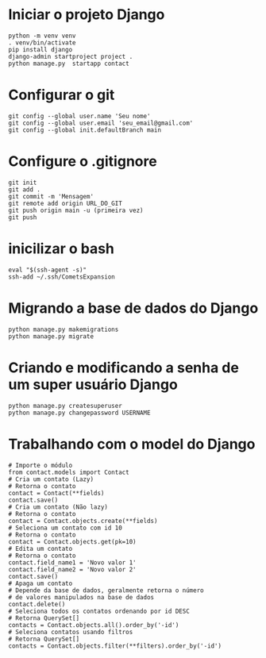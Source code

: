 # Iniciar o projeto Django

```
python -m venv venv
. venv/bin/activate
pip install django
django-admin startproject project .
python manage.py  startapp contact
```

# Configurar o git
```
git config --global user.name 'Seu nome'
git config --global user.email 'seu_email@gmail.com'
git config --global init.defaultBranch main
```

# Configure o .gitignore
```
git init
git add .
git commit -m 'Mensagem'
git remote add origin URL_DO_GIT
git push origin main -u (primeira vez)
git push
```

# inicilizar o bash
```
eval "$(ssh-agent -s)"
ssh-add ~/.ssh/CometsExpansion
```

# Migrando a base de dados do Django

```
python manage.py makemigrations
python manage.py migrate
```

# Criando e modificando a senha de um super usuário Django

```
python manage.py createsuperuser
python manage.py changepassword USERNAME
```

# Trabalhando com o model do Django

```
# Importe o módulo
from contact.models import Contact
# Cria um contato (Lazy)
# Retorna o contato
contact = Contact(**fields)
contact.save()
# Cria um contato (Não lazy)
# Retorna o contato
contact = Contact.objects.create(**fields)
# Seleciona um contato com id 10
# Retorna o contato
contact = Contact.objects.get(pk=10)
# Edita um contato
# Retorna o contato
contact.field_name1 = 'Novo valor 1'
contact.field_name2 = 'Novo valor 2'
contact.save()
# Apaga um contato
# Depende da base de dados, geralmente retorna o número
# de valores manipulados na base de dados
contact.delete()
# Seleciona todos os contatos ordenando por id DESC
# Retorna QuerySet[]
contacts = Contact.objects.all().order_by('-id')
# Seleciona contatos usando filtros
# Retorna QuerySet[]
contacts = Contact.objects.filter(**filters).order_by('-id')
```

